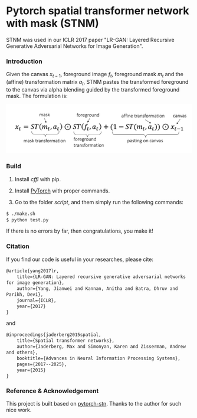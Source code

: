 # Pytorch spatial transformer network with mask (STNM)

STNM was used in our ICLR 2017 paper "LR-GAN: Layered Recursive Generative Adversarial Networks for Image Generation".

### Introduction

Given the canvas $x_{t-1}$, foreground image $f_t$, foreground mask $m_t$ and the (affine) transformation matrix $a_t$, STNM pastes the transformed foreground to the canvas via alpha blending guided by the transformed foreground mask. The formulation is:

<div style="color:#0000FF" align="center">
<img src="images/stnm_formula.png" width="650"/>
</div>

### Build

1. Install *cffi* with pip.

2. Install [PyTorch](http://pytorch.org/) with proper commands.

3. Go to the folder *script*, and them simply run the following commands:
```bash
$ ./make.sh
$ python test.py
```
If there is no errors by far, then congratulations, you make it!

### Citation
If you find our code is useful in your researches, please cite:

    @article{yang2017lr,
        title={LR-GAN: Layered recursive generative adversarial networks for image generation},
        author={Yang, Jianwei and Kannan, Anitha and Batra, Dhruv and Parikh, Devi},
        journal={ICLR},
        year={2017}
    }

and

    @inproceedings{jaderberg2015spatial,
        title={Spatial transformer networks},
        author={Jaderberg, Max and Simonyan, Karen and Zisserman, Andrew and others},
        booktitle={Advances in Neural Information Processing Systems},
        pages={2017--2025},
        year={2015}
    }

### Reference & Acknowledgement

This project is built based on [pytorch-stn](https://github.com/fxia22/stn.pytorch). Thanks to the author for such nice work.
